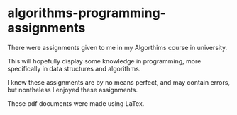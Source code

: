 # algorithms-programming-assignments

There were assignments given to me in my Algorthims course in university. 

This will hopefully display some knowledge in programming, more specifically in data structures and algorithms. 

I know these assignments are by no means perfect, and may contain errors, but nontheless I enjoyed these assignments. 

These pdf documents were made using LaTex.

